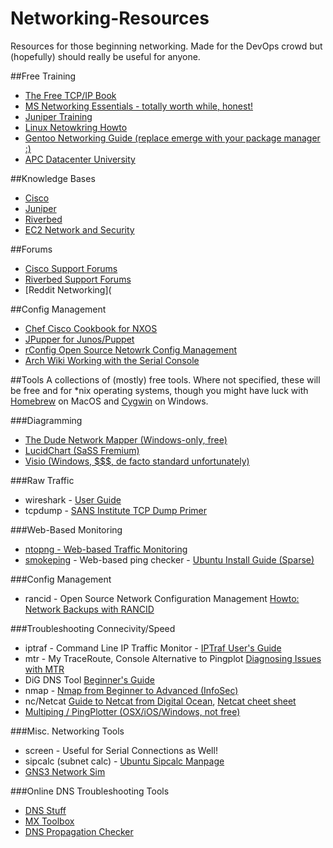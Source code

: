 # Networking-Resources
Resources for those beginning networking. Made for the DevOps crowd but (hopefully) should really be useful for anyone.

##Free Training
- [The Free TCP/IP Book](http://www.tcpipguide.com/free/index.htm)
- [MS Networking Essentials - totally worth while, honest!](https://www.microsoftvirtualacademy.com/en-us/training-courses/networking-fundamentals-8249?l=zcmNgKKy_1704984382)
- [Juniper Training](https://learningportal.juniper.net/juniper/user_courses.aspx)
- [Linux Netowkring Howto](http://www.tldp.org/HOWTO/NET3-4-HOWTO.html)
- [Gentoo Networking Guide (replace emerge with your package manager :)](http://www.tldp.org/HOWTO/NET3-4-HOWTO.html)
- [APC Datacenter University](http://energy.schneideruniversities.com/)

##Knowledge Bases
- [Cisco](http://www.cisco.com/cisco/web/psa/reference.html)
- [Juniper](https://kb.juniper.net/InfoCenter/index?page=home)
- [Riverbed](https://supportkb.riverbed.com/support/index?page=home)
- [EC2 Network and Security](http://docs.aws.amazon.com/AWSEC2/latest/UserGuide/EC2_Network_and_Security.html)

##Forums
- [Cisco Support Forums](https://supportforums.cisco.com/)
- [Riverbed Support Forums](https://supportkb.riverbed.com/support/index?page=browsecategory)
- [Reddit Networking](

##Config Management
- [Chef Cisco Cookbook for NXOS](https://supermarket.chef.io/cookbooks/cisco-cookbook)
- [JPupper for Junos/Puppet](https://downloads.puppetlabs.com/junos/2.0R1.1/)
- [rConfig Open Source Netowrk Config Management](http://www.rconfig.com/)
- [Arch Wiki Working with the Serial Console](https://wiki.archlinux.org/index.php/Working_with_the_serial_console)

##Tools
A collections of (mostly) free tools. Where not specified, these will be free and for *nix operating systems, though you might have luck with [Homebrew](http://brew.sh/) on MacOS and [Cygwin](https://www.cygwin.com/) on Windows. 

###Diagramming
- [The Dude Network Mapper (Windows-only, free)](http://www.mikrotik.com/thedude)
- [LucidChart (SaSS Fremium)](https://www.lucidchart.com/)
- [Visio (Windows, $$$, de facto standard unfortunately)](https://products.office.com/en-ca/visio/visio-professional-2013-free-trial-flowchart-software)

###Raw Traffic
- wireshark - [User Guide](https://www.wireshark.org/docs/wsug_html_chunked/)
- tcpdump - [SANS Institute TCP Dump Primer](https://www.giac.org/paper/gsec/3489/beginners-guide-tcpdump/105700)

###Web-Based Monitoring
- [ntopng - Web-based Traffic Monitoring](https://github.com/ntop/ntopng)
- [smokeping](https://oss.oetiker.ch/smokeping/index.en.html) - Web-based ping checker - [Ubuntu Install Guide (Sparse)](http://manpages.ubuntu.com/manpages/trusty/man7/smokeping_install.7.html)

###Config Management
- rancid - Open Source Network Configuration Management [Howto: Network Backups with RANCID](http://www.linuxhomenetworking.com/wiki/index.php/Quick_HOWTO_:_Ch1_:_Network_Backups_With_Rancid)

###Troubleshooting Connecivity/Speed
- iptraf - Command Line IP Traffic Monitor - [IPTraf User's Guide](http://iptraf.seul.org/2.7/manual.html)
- mtr - My TraceRoute, Console Alternative to Pingplot [Diagnosing Issues with MTR](https://www.linode.com/docs/networking/diagnostics/diagnosing-network-issues-with-mtr)
- DiG DNS Tool [Beginner's Guide](https://www.madboa.com/geek/dig/)
- nmap - [Nmap from Beginner to Advanced (InfoSec)](http://resources.infosecinstitute.com/nmap/)
- nc/Netcat [Guide to Netcat from Digital Ocean](https://www.digitalocean.com/community/tutorials/how-to-use-netcat-to-establish-and-test-tcp-and-udp-connections-on-a-vps), [Netcat cheet sheet](https://www.sans.org/security-resources/sec560/netcat_cheat_sheet_v1.pdf)
- [Multiping / PingPlotter (OSX/iOS/Windows, not free)](https://www.pingman.com/products.html)

###Misc. Networking Tools
- screen - Useful for Serial Connections as Well!
- sipcalc (subnet calc) - [Ubuntu Sipcalc Manpage](http://manpages.ubuntu.com/manpages/hardy/man1/sipcalc.1.html)
- [GNS3 Network Sim](http://www.gns3.com/)

###Online DNS Troubleshooting Tools
- [DNS Stuff](http://www.dnsstuff.com/)
- [MX Toolbox](http://mxtoolbox.com/)
- [DNS Propagation Checker](https://www.whatsmydns.net/)
